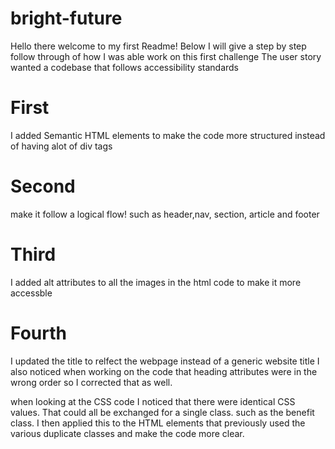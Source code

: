 # bright-future
Hello there welcome to my first Readme! Below I will give a step by step follow through of how I was able work on this first challenge
The user story wanted a codebase that follows accessibility standards 
# First
 I added Semantic HTML elements to make the code more structured instead of having alot of div tags

# Second 
make it follow a logical flow! such as header,nav, section, article and footer 

# Third
 I added alt attributes to all the images in the html code to make it more accessble 

# Fourth
 I updated the title to relfect the webpage instead of a generic website title 
I also noticed when working on the code that heading attributes were in the wrong order so I corrected that as well.

when looking at the CSS code I noticed that there were identical CSS values. That could all be exchanged for a single class. such as the benefit class. I then applied this to the HTML elements that previously used the various duplicate classes and make the code more clear.
